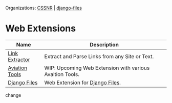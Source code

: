Organizations: [CSSNR](https://github.com/cssnr/) | [django-files](https://github.com/django-files/)

# Web Extensions

| Name | Description |
| --- | --- |
| [Link Extractor](https://github.com/cssnr/link-extractor) | Extract and Parse Links from any Site or Text. |
| [Aviation Tools](https://github.com/cssnr/aviation-tools) | WIP: Upcoming Web Extension with various Avaition Tools. |
| [Django Files](https://github.com/django-files/web-extension) | Web Extension for [Django Files](https://github.com/django-files/django-files). |

change